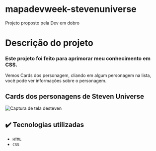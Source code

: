 # mapadevweek-stevenuniverse
Projeto proposto pela Dev em dobro
# Descrição do projeto
### Este projeto foi feito para aprimorar meu conhecimento em CSS. 
Vemos Cards dos personagem, cliando em algum personagem na lista, você pode ver informações sobre o personagem.

## Cards dos personagens de Steven Universe
![Captura de tela desteven](https://user-images.githubusercontent.com/98711190/168448989-1adb0001-c9d1-4650-b0e4-202203d3ec31.png)

## ✔️ Tecnologias utilizadas

- ``HTML``
- ``CSS``




